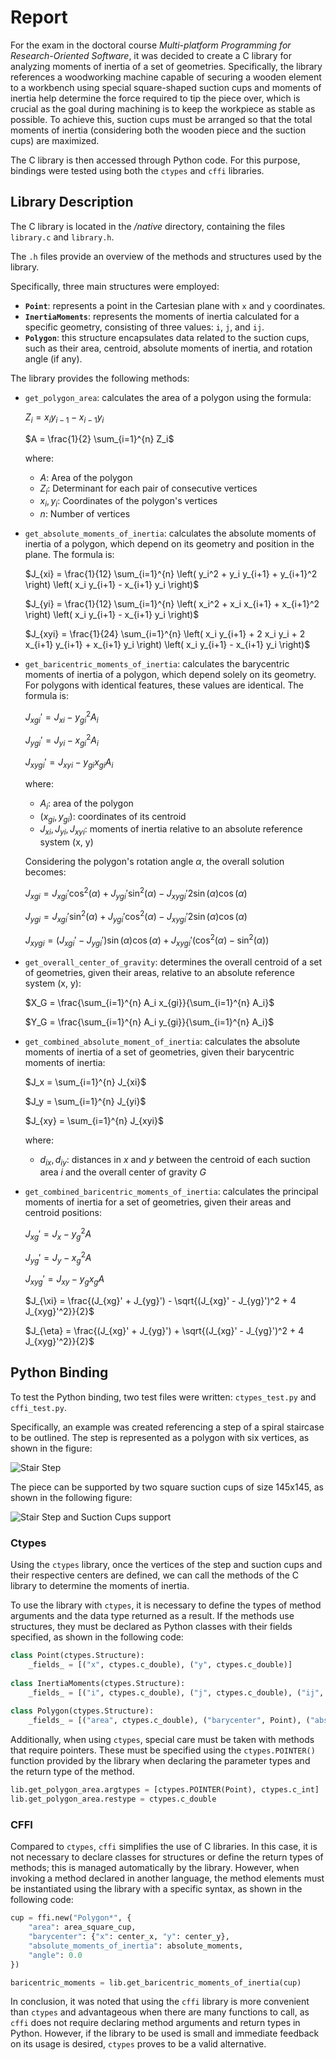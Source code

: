 # Report

For the exam in the doctoral course *Multi-platform Programming for Research-Oriented Software*, it was decided to create a C library for analyzing moments of inertia of a set of geometries. Specifically, the library references a woodworking machine capable of securing a wooden element to a workbench using special square-shaped suction cups and moments of inertia help determine the force required to tip the piece over, which is crucial as the goal during machining is to keep the workpiece as stable as possible. To achieve this, suction cups must be arranged so that the total moments of inertia (considering both the wooden piece and the suction cups) are maximized.

The C library is then accessed through Python code. For this purpose, bindings were tested using both the `ctypes` and `cffi` libraries.

## Library Description

The C library is located in the _/native_ directory, containing the files `library.c` and `library.h`.

The `.h` files provide an overview of the methods and structures used by the library.

Specifically, three main structures were employed:

- **`Point`**: represents a point in the Cartesian plane with `x` and `y` coordinates.
- **`InertiaMoments`**: represents the moments of inertia calculated for a specific geometry, consisting of three values: `i`, `j`, and `ij`.
- **`Polygon`**: this structure encapsulates data related to the suction cups, such as their area, centroid, absolute moments of inertia, and rotation angle (if any).

The library provides the following methods:

- `get_polygon_area`: calculates the area of a polygon using the formula:

    $Z_i = x_i y_{i-1} - x_{i-1} y_i$

    $A = \frac{1}{2} \sum_{i=1}^{n} Z_i$

    where:
    - $A$: Area of the polygon
    - $Z_i$: Determinant for each pair of consecutive vertices
    - $x_i, y_i$: Coordinates of the polygon's vertices
    - $n$: Number of vertices

- `get_absolute_moments_of_inertia`: calculates the absolute moments of inertia of a polygon, which depend on its geometry and position in the plane. The formula is:

    $J_{xi} = \frac{1}{12} \sum_{i=1}^{n} \left( y_i^2 + y_i y_{i+1} + y_{i+1}^2 \right) \left( x_i y_{i+1} - x_{i+1} y_i \right)$

    $J_{yi} = \frac{1}{12} \sum_{i=1}^{n} \left( x_i^2 + x_i x_{i+1} + x_{i+1}^2 \right) \left( x_i y_{i+1} - x_{i+1} y_i \right)$

    $J_{xyi} = \frac{1}{24} \sum_{i=1}^{n} \left( x_i y_{i+1} + 2 x_i y_i + 2 x_{i+1} y_{i+1} + x_{i+1} y_i \right) \left( x_i y_{i+1} - x_{i+1} y_i \right)$

- `get_baricentric_moments_of_inertia`: calculates the barycentric moments of inertia of a polygon, which depend solely on its geometry. For polygons with identical features, these values are identical. The formula is:

    $J_{xgi}' = J_{xi} - y_{gi}^2 A_i$

    $J_{ygi}' = J_{yi} - x_{gi}^2 A_i$

    $J_{xygi}' = J_{xyi} - y_{gi} x_{gi} A_i$

    where:
    - $A_i$: area of the polygon
    - $(x_{gi}, y_{gi})$: coordinates of its centroid
    - $J_{xi}, J_{yi}, J_{xyi}$: moments of inertia relative to an absolute reference system (x, y)

    Considering the polygon's rotation angle $\alpha$, the overall solution becomes:

    $J_{xgi} = J_{xgi}' \cos^2(\alpha) + J_{ygi}' \sin^2(\alpha) - J_{xygi}' 2 \sin(\alpha) \cos(\alpha)$

    $J_{ygi} = J_{xgi}' \sin^2(\alpha) + J_{ygi}' \cos^2(\alpha) - J_{xygi}' 2 \sin(\alpha) \cos(\alpha)$

    $J_{xygi} = (J_{xgi}' - J_{ygi}') \sin(\alpha) \cos(\alpha) + J_{xygi}' (\cos^2(\alpha) - \sin^2(\alpha))$

- `get_overall_center_of_gravity`: determines the overall centroid of a set of geometries, given their areas, relative to an absolute reference system (x, y):

    $X_G = \frac{\sum_{i=1}^{n} A_i x_{gi}}{\sum_{i=1}^{n} A_i}$

    $Y_G = \frac{\sum_{i=1}^{n} A_i y_{gi}}{\sum_{i=1}^{n} A_i}$

- `get_combined_absolute_moment_of_inertia`: calculates the absolute moments of inertia of a set of geometries, given their barycentric moments of inertia:

    $J_x = \sum_{i=1}^{n} J_{xi}$

    $J_y = \sum_{i=1}^{n} J_{yi}$

    $J_{xy} = \sum_{i=1}^{n} J_{xyi}$

    where:
    - $d_{ix}, d_{iy}$: distances in $x$ and $y$ between the centroid of each suction area $i$ and the overall center of gravity $G$

- `get_combined_baricentric_moments_of_inertia`: calculates the principal moments of inertia for a set of geometries, given their areas and centroid positions:

    $J_{xg}' = J_x - y_g^2 A$

    $J_{yg}' = J_y - x_g^2 A$

    $J_{xyg}' = J_{xy} - y_g x_g A$

    $J_{\xi} = \frac{(J_{xg}' + J_{yg}') - \sqrt{(J_{xg}' - J_{yg}')^2 + 4 J_{xyg}'^2}}{2}$

    $J_{\eta} = \frac{(J_{xg}' + J_{yg}') + \sqrt{(J_{xg}' - J_{yg}')^2 + 4 J_{xyg}'^2}}{2}$

## Python Binding

To test the Python binding, two test files were written: `ctypes_test.py` and `cffi_test.py`.

Specifically, an example was created referencing a step of a spiral staircase to be outlined. The step is represented as a polygon with six vertices, as shown in the figure:

![Stair Step](img/stair_step.png)

The piece can be supported by two square suction cups of size 145x145, as shown in the following figure:

![Stair Step and Suction Cups support](img/sair_step_and_suction_cup.png)

### Ctypes

Using the `ctypes` library, once the vertices of the step and suction cups and their respective centers are defined, we can call the methods of the C library to determine the moments of inertia.

To use the library with `ctypes`, it is necessary to define the types of method arguments and the data type returned as a result. If the methods use structures, they must be declared as Python classes with their fields specified, as shown in the following code:

```python
class Point(ctypes.Structure):
    _fields_ = [("x", ctypes.c_double), ("y", ctypes.c_double)]
    
class InertiaMoments(ctypes.Structure):
    _fields_ = [("i", ctypes.c_double), ("j", ctypes.c_double), ("ij", ctypes.c_double)]
    
class Polygon(ctypes.Structure):
    _fields_ = [("area", ctypes.c_double), ("barycenter", Point), ("absolute_moments_of_inertia", InertiaMoments), ("angle", ctypes.c_double)]
```

Additionally, when using `ctypes`, special care must be taken with methods that require pointers. These must be specified using the `ctypes.POINTER()` function provided by the library when declaring the parameter types and the return type of the method.

```python
lib.get_polygon_area.argtypes = [ctypes.POINTER(Point), ctypes.c_int]
lib.get_polygon_area.restype = ctypes.c_double
```

### CFFI

Compared to `ctypes`, `cffi` simplifies the use of C libraries. In this case, it is not necessary to declare classes for structures or define the return types of methods; this is managed automatically by the library. However, when invoking a method declared in another language, the method elements must be instantiated using the library with a specific syntax, as shown in the following code:

```python
cup = ffi.new("Polygon*", {
    "area": area_square_cup,
    "barycenter": {"x": center_x, "y": center_y},
    "absolute_moments_of_inertia": absolute_moments,
    "angle": 0.0
})

baricentric_moments = lib.get_baricentric_moments_of_inertia(cup)
```

In conclusion, it was noted that using the `cffi` library is more convenient than `ctypes` and advantageous when there are many functions to call, as `cffi` does not require declaring method arguments and return types in Python. However, if the library to be used is small and immediate feedback on its usage is desired, `ctypes` proves to be a valid alternative.

